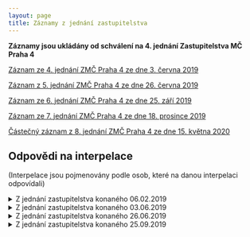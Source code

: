 ```yaml
---
layout: page
title: Záznamy z jednání zastupitelstva
---
```


**Záznamy jsou ukládány od schválení na 4. jednání Zastupitelstva MČ Praha 4**

[Záznam ze 4. jednání ZMČ Praha 4 ze dne 3. června 2019](https://www.youtube.com/watch?v=QX0HacLIh7w)

[Záznam z 5. jednání ZMČ Praha 4 ze dne 26. června 2019](https://www.youtube.com/watch?v=sttmKzXdWx4)

[Záznam ze 6. jednání ZMČ Praha 4 ze dne 25. září 2019](https://www.youtube.com/watch?v=7qJ8OL6IcNw)

[Záznam ze 7. jednání ZMČ Praha 4 ze dne 18. prosince 2019](https://www.youtube.com/watch?v=msHERWasmYs)

[Částečný záznam z 8. jednání ZMČ Praha 4 ze dne 15. května 2020](https://www.youtube.com/watch?v=7xr3OEdeX34)

## Odpovědi na interpelace

(Interpelace jsou pojmenovány podle osob, které na danou interpelaci odpovídali)

<details>
<summary>Z jednání zastupitelstva konaného 06.02.2019</summary>
<p>
<li><a href="https://codimd.pirati.cz/s/hfBMWXytE">Všechny odpovědi</a></li>
<li><a href="https://codimd.pirati.cz/s/hfBMWXytE#Interpelace-p-Hor%C3%A1lka-na-m%C3%ADstostarostu-Zichu">Interpelace p. Horálka na místostarostu Zichu ve věci domu pro seniory v Údolní ulici</a></li>
<li><a href="https://codimd.pirati.cz/s/hfBMWXytE#Interpelace-p-Hor%C3%A1lka-na-m%C3%ADstostarostu-Vansu">Interpelace p. Horálka na místostarostu Vansu ve věci terasa Budějovická</a></li>
  <li><a href="https://codimd.pirati.cz/s/hfBMWXytE#Interpelace-p-Janou%C5%A1ka-na-radn%C3%AD-Rejchrtovou">Interpelace p. Janouška na radní Rejchrtovou ve věci Rezidence Park Kavčí hory </a></li>
  <li><a href="https://codimd.pirati.cz/s/hfBMWXytE#Interpelace-zastupitele-Hrozy-na-m%C3%ADstostarostu-Zichu">Interpelace zastupitele Hrozy na místostarostu Zichu ve věci statického posudku budovy Za Zelenou liškou 1a</a></li>
  <li><a href="https://codimd.pirati.cz/s/hfBMWXytE#Interpelace-zastupitele-Ku%C4%8Dery-na-radn%C3%AD-Rejchrtovou">Interpelace zastupitele Kučery na radní Rejchrtovou ve věci Obytného souboru Braník</a></li>
  <li><a href="https://codimd.pirati.cz/s/hfBMWXytE#Interpelace-zastupitele-Hrozy-na-starostu-%C5%A0t%C4%9Bp%C3%A1nka">Interpelace zastupitele Hrozy na starostu Štěpánka ve věci objektu Kosmos</a></li>
  <li><a href="https://codimd.pirati.cz/s/hfBMWXytE#Interpelace-zastupitele-Ku%C4%8Dery-na-m%C3%ADstostarostu-Vansu">Interpelace zastupitele Kučery na místostarostu Vansu ve věci kompetencí radních pro životní prostředí</a></li>
</p>
</details>

<details>
<summary>Z jednání zastupitelstva konaného 03.06.2019</summary>
<p>
<li><a href="https://codimd.pirati.cz/s/d65DrkFav">Všechny odpovědi</a></li>
<li><a href="https://codimd.pirati.cz/s/d65DrkFav#Interpelace-pan%C3%AD-Chytilov%C3%A9-na-radn%C3%ADho-Opu">Interpelace paní Chytilové na radního Opu ve věci Parkovací dům Budějovická</a></li>
<li><a href="https://codimd.pirati.cz/s/d65DrkFav#Interpelace-pana-Papaje-na-radn%C3%ADho-Opu">Interpelace pana Papaje na radního Opu ve věci bytového souboru Výhledy Herálecká</a></li>
<li><a href="https://codimd.pirati.cz/s/d65DrkFav#Interpelace-pan%C3%AD-Bej%C4%8Dkov%C3%A9-na-radn%C3%ADho-Opu">Interpelace paní Bejčkové na radního Opu ve věci bytového souboru Výhledy Herálecká</a></li>
<li><a href="https://codimd.pirati.cz/s/d65DrkFav#Interpelace-pan%C3%AD-Beran-Cimburkov%C3%A9-na-radn%C3%ADho-Opu">Interpelace paní Beran Cimburkové na radního Opu ve věci bytového souboru Výhledy Herálecká</a></li>
<li><a href="https://codimd.pirati.cz/s/d65DrkFav#Interpelace-pan%C3%AD-Bayerov%C3%A9-na-radn%C3%ADho-Opu">Interpelace paní Bayerové na radního Opu ve věci bytového souboru Výhledy Herálecká</a></li>
<li><a href="https://codimd.pirati.cz/s/d65DrkFav#Interpelace-pana-Hor%C3%A1lka-na-tajemn%C3%ADka-K%C3%A1rn%C3%ADka">Interpelace pana Horálka na tajemníka Kárníka ve věci neveřejných příloh Rady ZM4 P4 a auditní zprávy paní Kulasové</a></li>
<li><a href="https://codimd.pirati.cz/s/d65DrkFav#Interpelace-zastupitelky-Jel%C3%ADnkov%C3%A9-na-radn%C3%ADho-Opu">Interpelace zastupitelky Jelínkové na radního Opu ve věci parkovacího domu Budějovická</a></li>
<li><a href="https://codimd.pirati.cz/s/d65DrkFav#Interpelace-zastupitele-Slaniny-na-radn%C3%ADho-Hu%C5%A1bauera">Interpelace zastupitele Slaniny na radního Hušbauera ve věci obsazení dozorčí rady 4-Majetková, a.s.</a></li>
<li><a href="https://codimd.pirati.cz/s/d65DrkFav#Interpelace-zastupitele-Derky-na-1-m%C3%ADstostarostu-Kov%C3%A1%C5%99%C3%ADka">Interpelace zastupitele Derky na 1. místostarostu Kováříka ve věci pohledávek kvůči společnosti Ziegler ZZ s.r.o.</a></li>
<li><a href="https://codimd.pirati.cz/s/d65DrkFav#Interpelace-zatupitele-Zichy-na-m%C3%ADstostarostu-Svobodu">Interpelace zatupitele Zichy na místostarostu Svobodu ve věci pracovní náplně uvolněného radního</a></li>
<li><a href="https://codimd.pirati.cz/s/d65DrkFav#Interpelace-zastupitelky-Jel%C3%ADnkov%C3%A9-na-radn%C3%ADho-Opu1">Interpelace zastupitelky Jelínkové na radního Opu ve věci záměru Výhledy Pankrác</a></li>
<li><a href="https://codimd.pirati.cz/s/d65DrkFav#Interpelace-zastupitele-Derky-na-m%C3%ADstostarostu-Hrozu">Interpelace zastupitele Derky na místostarostu Hrozu ve věci pohledávek společnosti Ziegler ZZ, s.r.o.</a></li>
</p>
</details> 

<details><summary>Z jednání zastupitelstva konaného 26.06.2019</summary>
<p>
<li><a href="https://codimd.pirati.cz/s/2ot_emL9b">Všechny odpovědi</a></li>
<li><a href="https://codimd.pirati.cz/s/2ot_emL9b#Interpelace-pana-Janou%C5%A1ka-na-radn%C3%ADho-Opu">Interpelace pana Janouška na radního Opu</a></li>
<li><a href="https://codimd.pirati.cz/s/2ot_emL9b#Interpelace-pana-Zlonick%C3%A9ho-na-radn%C3%ADho-Opu">Interpelace pana Zlonického na radního Opu</a></li>
<li><a href="https://codimd.pirati.cz/s/2ot_emL9b#Interpelace-pan%C3%AD-Petr%C5%AF-na-starostku-Michalcovou">Interpelace paní Petrů na starostku Michalcovou</a></li>
<li><a href="https://codimd.pirati.cz/s/2ot_emL9b#Interpelace-pana-Po%C5%A1tulky-na-radn%C3%ADho-Opu">Interpelace pana Poštulky na radního Opu</a></li>
<li><a href="https://codimd.pirati.cz/s/2ot_emL9b#Interpelace-zastupitele-Jaro%C5%A1e-na-starostku-Michalcovou">Interpelace zastupitele Jaroše na starostku Michalcovou</a></li>
<li><a href="https://codimd.pirati.cz/s/2ot_emL9b#Interpelace-zastupitele-R%C5%AF%C5%BEi%C4%8Dky-na-m%C3%ADstostarostu-Hrozu0">Interpelace zastupitele Růžičky na místostarostu Hrozu</a></li>
<li><a href="https://codimd.pirati.cz/s/2ot_emL9b#Interpelace-zastupitelky-Kotvov%C3%A9-na-radn%C3%ADho-Opu">Interpelace zastupitelky Kotvové na radního Opu</a></li>
<li><a href="https://codimd.pirati.cz/s/2ot_emL9b#Interpelace-zastupitele-Kaplana-na-starostku-Michalcovou">Interpelace zastupitele Kaplana na starostku Michalcovou</a></li>
<li><a href="https://codimd.pirati.cz/s/2ot_emL9b#Interpelace-zastupitele-Zichy-na-radn%C3%ADho-V%C3%A1chu">Interpelace zastupitele Zichy na radního Váchu</a></li>
<li><a href="https://codimd.pirati.cz/s/2ot_emL9b#Interpelace-zastupitele-Slaniny-na-radn%C3%ADho-Hu%C5%A1bauera">Interpelace zastupitele Slaniny na radního Hušbauera</a></li>
<li><a href="https://codimd.pirati.cz/s/2ot_emL9b#Interpelace-zastupitelky-A-Rejchrtov%C3%A9-na-radn%C3%ADho-V%C3%A1chu">Interpelace zastupitelky A. Rejchrtové na radního Váchu</a></li>
<li><a href="https://codimd.pirati.cz/s/2ot_emL9b#Interpelace-zastupitele-Hory-na-radn%C3%ADho-M%C3%ADtha">Interpelace zastupitele Hory na radního Mítha</a></li>
<li><a href="https://codimd.pirati.cz/s/2ot_emL9b#Interpelace-zastupitele-Kut%C3%ADlka-na-starostku-Michalcovou">Interpelace zastupitele Kutílka na starostku Michalcovou</a></li>
<li><a href="https://codimd.pirati.cz/s/2ot_emL9b#Interpelace-zastupitele-Kunce-na-starostku-Michalcovou">Interpelace zastupitele Kunce na starostku Michalcovou</a></li>
<li><a href="https://codimd.pirati.cz/s/2ot_emL9b#Interpelace-zastupitelky-Kotvov%C3%A9-na-radn%C3%ADho-Hrdinku">Interpelace zastupitelky Kotvové na radního Hrdinku</a></li>
<li><a href="https://codimd.pirati.cz/s/2ot_emL9b#Interpelace-zastupitele-Slaniny-na-radn%C3%ADho-Hrdinku">Interpelace zastupitele Slaniny na radního Hrdinku</a></li>
<li><a href="https://codimd.pirati.cz/s/2ot_emL9b#Interpelace-zastupitele-Zichy-na-m%C3%ADstostarostu-Hrozu">Interpelace zastupitele Zichy na místostarostu Hrozu</a></li>
<li><a href="https://codimd.pirati.cz/s/2ot_emL9b#Interpelace-zastupitele-R%C5%AF%C5%BEi%C4%8Dky-na-m%C3%ADstostarostu-Hrozu">Interpelace zastupitele Růžičky na místostarostu Hrozu</a></li>
</p>
</details>

<details>
<summary>Z jednání zastupitelstva konaného 25.09.2019</summary>
<p>
<li><a href="https://codimd.pirati.cz/s/rVt9yO8eC">Všechny odpovědi</a></li>
<li><a href="https://codimd.pirati.cz/s/rVt9yO8eC#Interpelace-pan%C3%AD-Pila%C5%99ov%C3%A9-na-radn%C3%ADho-Hu%C5%A1bauera">Interpelace paní Pilařové na radního Hušbauera</a></li>
<li><a href="https://codimd.pirati.cz/s/rVt9yO8eC#Interpelace-pana-Prchl%C3%ADka-na-m%C3%ADstostarostu-Hrozu">Interpelace pana Prchlíka na místostarostu Hrozu</a></li>
<li><a href="https://codimd.pirati.cz/s/rVt9yO8eC#Interpelace-pana-Janou%C5%A1ka-na-radn%C3%ADho-Opu">Interpelace pana Janouška na radního Opu</a></li>
<li><a href="https://codimd.pirati.cz/s/rVt9yO8eC#Interpelace-pan%C3%AD-Lachoutov%C3%A9-na-m%C3%ADstostarostu-Svobodu">Interpelace paní Lachoutové na místostarostu Svobodu</a></li>
<li><a href="https://codimd.pirati.cz/s/rVt9yO8eC#Interpelace-pan%C3%AD-Bene%C5%A1ov%C3%A9-na-m%C3%ADstostarostu-Svobodu">Interpelace paní Benešové na místostarostu Svobodu</a></li>
<li><a href="https://codimd.pirati.cz/s/rVt9yO8eC#Interpelace-pana-Janou%C5%A1ka-na-tejemn%C3%ADka-K%C3%A1rn%C3%ADka">Interpelace pana Janouška na tejemníka Kárníka</a></li>
<li><a href="https://codimd.pirati.cz/s/rVt9yO8eC#Interpelace-zastupitele-Kut%C3%ADlka-na-1-m%C3%ADstostarostu-Kov%C3%A1%C5%99%C3%ADka">Interpelace zastupitele Kutílka na 1. místostarostu Kováříka</a></li>
<li><a href="https://codimd.pirati.cz/s/rVt9yO8eC#Interpelace-zastupitele-Kaplana-na-starostku-Michalcovou">Interpelace zastupitele Kaplana na starostku Michalcovou</a></li>
<li><a href="https://codimd.pirati.cz/s/rVt9yO8eC#Interpelace-zastupitele-Bendla-na-radn%C3%ADho-Hrdinku">Interpelace zastupitele Bendla na radního Hrdinku</a></li>
<li><a href="https://codimd.pirati.cz/s/rVt9yO8eC#Interpelace-zatupitele-Slaniny-na-radn%C3%ADho-Hu%C5%A1bauera">Interpelace zatupitele Slaniny na radního Hušbauera</a></li>
<li><a href="https://codimd.pirati.cz/s/rVt9yO8eC#Interpelace-zastupitele-Zichy-na-radn%C3%ADho-Hrdinku">Interpelace zastupitele Zichy na radního Hrdinku</a></li>
<li><a href="https://codimd.pirati.cz/s/rVt9yO8eC#Interpelace-zastupitelky-S%C3%BDkorov%C3%A9-na-m%C3%ADstostarostu-Hrozu">Interpelace zastupitelky Sýkorové na místostarostu Hrozu</a></li>
<li><a href="https://codimd.pirati.cz/s/rVt9yO8eC#Interpelace-zastupitele-%C5%A0andora-na-radn%C3%ADho-V%C3%A1chu">Interpelace zastupitele Šandora na radního Váchu</a></li>
<li><a href="https://codimd.pirati.cz/s/rVt9yO8eC#Interpelace-zastupitele-R%C5%AF%C5%BEi%C4%8Dky-na-m%C3%ADstostarostu-Hrozu0">Interpelace zastupitele Růžičky na místostarostu Hrozu</a></li>
<li><a href="https://codimd.pirati.cz/s/rVt9yO8eC#Interpelace-zastupitele-Kut%C3%ADlka-na-starostku-Michalcovou">Interpelace zastupitele Kutílka na starostku Michalcovou</a></li>
<li><a href="https://codimd.pirati.cz/s/rVt9yO8eC#Interpelace-zastupitele-Bendla-na-1-m%C3%ADstostarostu-Kov%C3%A1%C5%99%C3%ADka">Interpelace zastupitele Bendla na 1. místostarostu Kováříka</a></li>
<li><a href="https://codimd.pirati.cz/s/rVt9yO8eC#Interpelace-zastupitele-Kaplana-na-1-m%C3%ADstostarostu-Kov%C3%A1%C5%99%C3%ADka0">Interpelace zastupitele Kaplana na 1. místostarostu Kováříka</a></li>
<li><a href="https://codimd.pirati.cz/s/rVt9yO8eC#Interpelace-zastupitele-Zichy-na-m%C3%ADstostarostu-Hrozu0">Interpelace zastupitele Zichy na místostarostu Hrozu</a></li>
<li><a href="https://codimd.pirati.cz/s/rVt9yO8eC#Interpelace-zastupitelky-P-Rejchrtov%C3%A9-na-radn%C3%ADho-Opu">Interpelace zastupitelky P. Rejchrtové na radního Opu</a></li>
<li><a href="https://codimd.pirati.cz/s/rVt9yO8eC#Interpelace-zastupitele-R%C5%AF%C5%BEi%C4%8Dky-na-radn%C3%ADho-Hrdli%C4%8Dku">Interpelace zastupitele Růžičky na radního Hrdličku</a></li>
<li><a href="https://codimd.pirati.cz/s/rVt9yO8eC#Interpelace-zastupitele-Kaplana-na-m%C3%ADstostarostu-Hrozu">Interpelace zastupitele Kaplana na místostarostu Hrozu</a></li>
<li><a href="https://codimd.pirati.cz/s/rVt9yO8eC#Interpelace-zastupitelky-P-Rejchrtov%C3%A9-na-m%C3%ADstostarostu-Hrozu">Interpelace zastupitelky P. Rejchrtové na místostarostu Hrozu</a></li>
<li><a href="https://codimd.pirati.cz/s/rVt9yO8eC#Interpelace-zatupitele-R%C5%AF%C5%BEi%C4%8Dky-na-radn%C3%ADho-V%C3%A1chu">Interpelace zatupitele Růžičky na radního Váchu</a></li>
<li><a href="https://codimd.pirati.cz/s/rVt9yO8eC#Interpelace-zastupitele-Kaplana-na-1-m%C3%ADstostarostu-Kov%C3%A1%C5%99%C3%ADka">Interpelace zastupitele Kaplana na 1. místostarostu Kováříka</a></li>
<li><a href="https://codimd.pirati.cz/s/rVt9yO8eC#Interpelace-zastupitele-R%C5%AF%C5%BEi%C4%8Dky-na-radn%C3%ADho-V%C3%A1chu">Interpelace zastupitele Růžičky na radního Váchu</a></li>
<li><a href="https://codimd.pirati.cz/s/rVt9yO8eC#Interpelace-zastupitele-Zichy-na-m%C3%ADstostarostu-Hrozu">Interpelace zastupitele Zichy na místostarostu Hrozu</a></li>
<li><a href="https://codimd.pirati.cz/s/rVt9yO8eC#Interpelace-zastupitele-R%C5%AF%C5%BEi%C4%8Dky-na-radn%C3%ADho-V%C3%A1chu1">Interpelace zastupitele Růžičky na radního Váchu</a></li>
<li><a href="https://codimd.pirati.cz/s/rVt9yO8eC#Interpelace-zastupitele-R%C5%AF%C5%BEi%C4%8Dky-na-m%C3%ADstostarostu-Hrozu">Interpelace zastupitele Růžičky na místostarostu Hrozu</a></li>
<li><a href="https://codimd.pirati.cz/s/rVt9yO8eC#Interpelace-zastupitele-%C5%A0t%C4%9Bp%C3%A1nka-na-m%C3%ADstostarostu-Svobodu">Interpelace zastupitele Štěpánka na místostarostu Svobodu</a></li>
</p>
</details>
